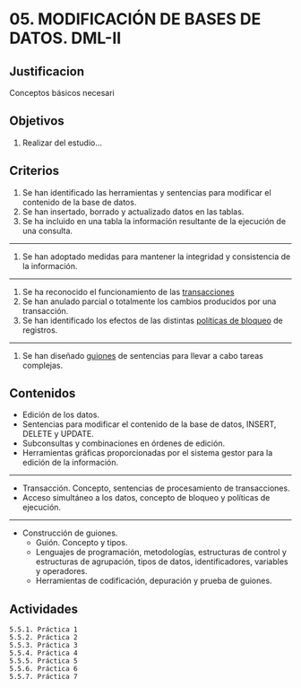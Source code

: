 # 05. MODIFICACIÓN DE BASES DE DATOS. DML-II

## Justificacion
Conceptos básicos necesari

## Objetivos
1. Realizar del estudio...

## Criterios
1. Se han identificado las herramientas y sentencias para modificar el contenido de la base de datos.
1. Se han insertado, borrado y actualizado datos en las tablas.
1. Se ha incluido en una tabla la información resultante de la ejecución de una consulta.
***
1. Se han adoptado medidas para mantener la integridad y consistencia de la información.
***
1. Se ha reconocido el funcionamiento de las <u>transacciones</u>
1. Se han anulado parcial o totalmente los cambios producidos por una transacción.
1. Se han identificado los efectos de las distintas <u>políticas de bloqueo</u> de registros.
***
1. Se han diseñado <u>guiones</u> de sentencias para llevar a cabo tareas complejas.

## Contenidos
* Edición de los datos.
 * Sentencias para modificar el contenido de la base de datos, INSERT, DELETE y UPDATE.
 * Subconsultas y combinaciones en órdenes de edición.
 * Herramientas gráficas proporcionadas por el sistema gestor para la edición de la información.
***
 * Transacción. Concepto, sentencias de procesamiento de transacciones.
 * Acceso simultáneo a los datos, concepto de bloqueo y políticas de ejecución.
 ***
 * Construcción de guiones.
    * Guión. Concepto y tipos.
    * Lenguajes de programación, metodologías, estructuras de control y estructuras de agrupación, tipos de datos, identificadores, variables y operadores.
    * Herramientas de codificación, depuración y prueba de guiones.

## Actividades

    5.5.1. Práctica 1
    5.5.2. Práctica 2
    5.5.3. Práctica 3
    5.5.4. Práctica 4
    5.5.5. Práctica 5
    5.5.6. Práctica 6
    5.5.7. Práctica 7

